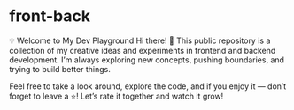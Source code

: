 # front-back
💡 Welcome to My Dev Playground
Hi there! 👋
This public repository is a collection of my creative ideas and experiments in frontend and backend development.
I’m always exploring new concepts, pushing boundaries, and trying to build better things.

Feel free to take a look around, explore the code, and if you enjoy it — don’t forget to leave a ⭐️!
Let’s rate it together and watch it grow!
